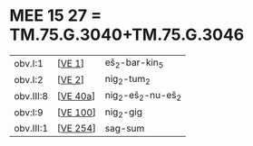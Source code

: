 # MEE 15 27 = TM.75.G.3040+TM.75.G.3046

|           |            |                                                  |
| --------- | ---------- | ------------------------------------------------ |
| obv.I:1   | [[VE 1]]   | eš<sub>2</sub>-bar-kin<sub>5</sub>               |
| obv.I:2   | [[VE 2]]   | nig<sub>2</sub>-tum<sub>2</sub>                  |
| obv.III:8 | [[VE 40a]] | nig<sub>2</sub>-eš<sub>2</sub>-nu-eš<sub>2</sub> |
| obv:I:9   | [[VE 100]] | nig<sub>2</sub>-gig                              |
| obv.III:1 | [[VE 254]] | sag-sum                                          |

[//begin]: # "Autogenerated link references for markdown compatibility"
[VE 1]: <VE 1> "VE 1: 𒂠𒁇𒌺"
[VE 2]: <VE 2> "VE 2 𒃻𒁺"
[VE 40a]: <VE 40a> "VE 40a: 𒃻𒂠𒉡𒂠"
[VE 100]: <VE 100> "VE 100 𒃻𒍼"
[VE 254]: <VE 254> "VE 254"
[//end]: # "Autogenerated link references"
